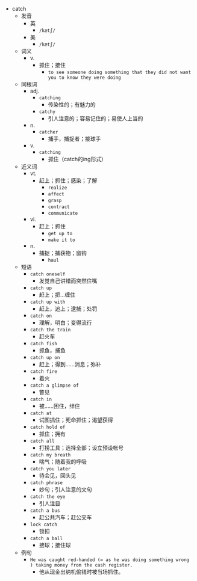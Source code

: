 - catch
  - 发音
    - 英
      - `/kætʃ/`
    - 美
      - `/kætʃ/`
  - 词义
    - v.
      - 抓住；接住
        - `to see someone doing something that they did not want you to know they were doing`
  - 同根词
    - adj.
      - `catching`
        - 传染性的；有魅力的
      - `catchy`
        - 引人注意的；容易记住的；易使人上当的
    - n.
      - `catcher`
        - 捕手，捕捉者；接球手
    - v.
      - `catching`
        - 抓住（catch的ing形式）
  - 近义词
    - vt.
      - 赶上；抓住；感染；了解
        - `realize`
        - `affect`
        - `grasp`
        - `contract`
        - `communicate`
    - vi.
      - 赶上；抓住
        - `get up to`
        - `make it to`
    - n.
      - 捕捉；捕获物；窗钩
        - `haul`
  - 短语
    - `catch oneself`
      - 发觉自己讲错而突然住嘴 
    - `catch up`
      - 赶上；把…缠住 
    - `catch up with`
      - 赶上，追上；逮捕；处罚 
    - `catch on`
      - 理解，明白；变得流行 
    - `catch the train`
      - 赶火车 
    - `catch fish`
      - 抓鱼，捕鱼 
    - `catch up on`
      - 赶上；得到……消息；弥补 
    - `catch fire`
      - 着火 
    - `catch a glimpse of`
      - 瞥见 
    - `catch in`
      - 被……困住，绊住 
    - `catch at`
      - 试图抓住；死命抓住；渴望获得 
    - `catch hold of`
      - 抓住；拥有 
    - `catch all`
      - 打捞工具；选择全部；设立预设帐号 
    - `catch my breath`
      - 喘气；随着我的呼吸 
    - `catch you later`
      - 待会见，回头见 
    - `catch phrase`
      - 妙句；引人注意的文句 
    - `catch the eye`
      - 引人注目 
    - `catch a bus`
      - 赶公共汽车；赶公交车 
    - `lock catch`
      - 锁扣 
    - `catch a ball`
      - 接球；接住球 
  - 例句
    - `He was caught red-handed (= as he was doing something wrong ) taking money from the cash register.`
      - 他从现金出纳机偷钱时被当场抓住。


